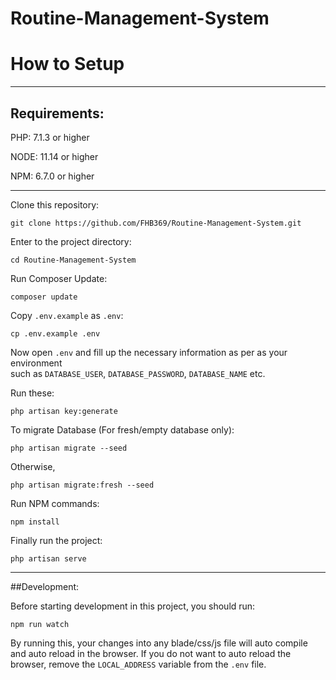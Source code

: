 # Routine-Management-System
How to Setup
=========================
-------------------------
## Requirements:

PHP: 7.1.3 or higher

NODE: 11.14 or higher

NPM: 6.7.0  or higher 

-------------------------

Clone this repository:

`git clone https://github.com/FHB369/Routine-Management-System.git`

Enter to the project directory:

`cd Routine-Management-System`

Run Composer Update:

`composer update`

Copy `.env.example` as `.env`:

`cp .env.example .env`

Now open `.env` and fill up the necessary information as per as your environment  
such as `DATABASE_USER`, `DATABASE_PASSWORD`, `DATABASE_NAME` etc.

Run these:

`php artisan key:generate`

To migrate Database (For fresh/empty database only):

`php artisan migrate --seed`

Otherwise,

`php artisan migrate:fresh --seed`

Run NPM commands: 

`npm install`

Finally run the project:

`php artisan serve`

---------------------------
##Development:

Before starting development in this project, you should run:

`npm run watch`

By running this, your changes into any blade/css/js file will auto compile and auto reload in the browser.
If you do not want to auto reload the browser, remove the `LOCAL_ADDRESS` variable from the `.env`
 file.
 
